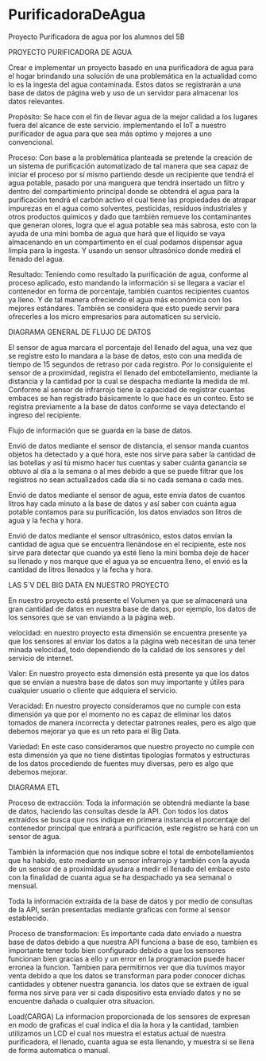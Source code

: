 # PurificadoraDeAgua
Proyecto Purificadora de agua por los alumnos del 5B

PROYECTO PURIFICADORA DE AGUA

Crear e implementar un proyecto basado en una purificadora de agua para el hogar brindando una solución de una problemática en la actualidad como lo es la ingesta del agua contaminada. Estos datos se registrarán a una base de datos de página web y uso de un servidor para almacenar los datos relevantes.

Propósito: Se hace con el fin de llevar agua de la mejor calidad a los lugares fuera del alcance de este servicio. implementando el IoT a nuestro purificador de agua para que sea más optimo y mejores a uno convencional.

Proceso: Con base a la problemática planteada se pretende la creación de un sistema de purificación automatizado de tal manera que sea capaz de iniciar el proceso por sí mismo partiendo desde un recipiente que tendrá el agua potable, pasado por una manguera que tendrá insertado un filtro y dentro  del compartimiento principal donde se obtendrá el agua para la purificación tendrá el carbón activo el cual tiene las propiedades de atrapar impurezas en el agua como solventes, pesticidas, residuos industriales y otros productos químicos y dado que también remueve los contaminantes que generan olores, logra que el agua potable sea más sabrosa, esto con la ayuda de una mini bomba de agua que hará que el líquido se vaya  almacenando en un compartimento en el cual podamos dispensar agua limpia para la ingesta. Y usando un sensor ultrasónico donde medirá el llenado del agua.

Resultado: Teniendo como resultado la purificación de agua, conforme al proceso aplicado, esto mandando la información si se llegara a vaciar el contenedor en forma de porcentaje, también cuantos recipientes cuantos ya lleno. Y de tal manera ofreciendo el agua más económica con los mejores estándares. También se considera que esto puede servir para ofrecerles a los micro empresarios para automaticen su servicio.

DIAGRAMA GENERAL DE FLUJO DE DATOS

El sensor de agua marcara el porcentaje del llenado del agua, una vez que se registre esto lo mandara a la base de datos, esto con una medida de tiempo de 15 segundos de retraso por cada registro.
Por lo consiguiente el sensor de a proximidad, registra el llenado del embotellamiento, mediante la distancia y la cantidad por la cual se despacha mediante la medida de ml.
Conforme al sensor de infrarrojo tiene la capacidad de registrar cuantas embaces se han registrado básicamente lo que hace es un conteo. Esto se registra previamente a la base de datos conforme se vaya detectando el ingreso del recipiente.

Flujo de información que se guarda en la base de datos.


Envió de datos mediante el sensor de distancia, el sensor manda cuantos objetos ha detectado y a qué hora, este nos sirve para saber 
la cantidad de las botellas y así tú mismo hacer tus cuentas y saber cuánta ganancia se obtuvo al día a la semana o al mes debido a que 
se puede filtrar que los registros no sean actualizados cada día si no cada semana o cada mes. 

Envió de datos mediante el sensor de agua, este envía datos de cuantos litros hay cada minuto a la base de datos y así saber con cuánta agua
potable contamos para su purificación, los datos enviados son litros de agua y la fecha y hora.

Envió de datos mediante el sensor ultrasónico, estos datos envían la cantidad de agua que se encuentra llenándose en el recipiente, este nos sirve 
para detectar que cuando ya esté lleno la mini bomba deje de hacer su llenado y nos marque que el agua ya se encuentra lleno, el envió es la cantidad
de litros llenados y la fecha y hora.


LAS 5´V DEL BIG DATA EN NUESTRO PROYECTO

En nuestro proyecto está presente el Volumen ya que se almacenará una gran cantidad de datos en nuestra base de datos, por ejemplo, los datos de los sensores que se van enviando a la página web.
 
velocidad: en nuestro proyecto esta dimensión se encuentra presente ya que los sensores al enviar los datos a la página web necesitan de una tener minada velocidad, todo dependiendo de la calidad de los sensores y del servicio de internet.

Valor: En nuestro proyecto esta dimensión está presente ya que los datos que se envían a nuestra base de datos son muy importante y útiles para cualquier usuario o cliente que adquiera el servicio.

Veracidad: En nuestro proyecto consideramos que no cumple con esta dimensión ya que por el momento no es capaz de eliminar los datos tomados de manera incorrecta y detectar patrones reales, pero es algo que debemos mejorar ya que es un reto para el Big Data.

Variedad: En este caso consideramos que nuestro proyecto no cumple con esta dimensión ya que no tiene distintas tipologías formatos y estructuras de los datos procediendo de fuentes muy diversas, pero es algo que debemos mejorar.

DIAGRAMA ETL

Proceso de extracción: Toda la información se obtendrá mediante la base de datos, haciendo las consultas desde la API.
Con todos los datos extraídos se busca que nos indique en primera instancia el porcentaje del contenedor principal que entrará a purificación, este registro se hará con un sensor de agua. 

También la información que nos indique sobre el total de embotellamientos que ha habido, esto mediante un sensor infrarrojo y también con la ayuda de un sensor de a proximidad ayudara a medir el llenado del embace esto con la finalidad de cuanta agua se ha despachado ya sea semanal o mensual.

Toda la información extraída de la base de datos y por medio de consultas de la API, serán presentadas mediante graficas con forme al sensor establecido.

Proceso de transformacion: Es importante cada dato enviado a nuestra base de datos debido a que nuestra API funciona a base de eso, tambien es importante tener todo bien configurado debido a que los sensores funcionan bien gracias a ello y un error en la programacion puede hacer erronea la funcion. Tambien para permitirnos ver que dia tuvimos mayor venta debido a que los datos se transforman para poder conocer dichas cantidades y obtener nuestra ganancia. los datos que se extraen de igual forma nos sirve para ver si cada dispositivo esta enviado datos y no se encuentre dañada o cualquier otra situacion.

Load(CARGA)
La informacion proporcionada de los sensores de expresan en modo de graficas el cual indica el dia la hora y la cantidad, tambien utilizamos un LCD el cual nos muestra el estatus actual de nuestra purificadora, el llenado, cuanta agua se esta llenando, y muestra si se llena de forma automatica o manual.



